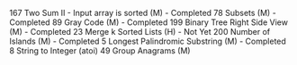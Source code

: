 167 Two Sum II - Input array is sorted (M) - Completed
78 Subsets (M) - Completed
89 Gray Code (M) - Completed
199 Binary Tree Right Side View (M) - Completed
23 Merge k Sorted Lists (H) - Not Yet
200 Number of Islands (M) - Completed
5 Longest Palindromic Substring (M) - Completed
8 String to Integer (atoi)
49 Group Anagrams (M)